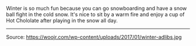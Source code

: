 Winter is so much fun because you can go snowboarding and have a snow ball fight in the cold snow.
It's nice to sit by a warm fire and enjoy a cup of Hot Chololate after playing in the snow all day.

---
Source: https://woojr.com/wp-content/uploads/2017/01/winter-adlibs.jpg
